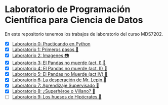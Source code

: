 # Laboratorio de Programación Científica para Ciencia de Datos

En este repositorio tenemos los trabajos de laboratorio del curso MDS7202.

- [x] [Laboratorio 0: Practicando en Python](https://johnny-godoy.github.io/laboratorios-mds/lab%200/Lab_0.html)
- [x] [Laboratorio 1: Primeros pasos 👣](https://johnny-godoy.github.io/laboratorios-mds/lab%201/lab_1.html)
- [x] [Laboratorio 2: Imagenes 📷](https://johnny-godoy.github.io/laboratorios-mds/lab%202/Laboratorio2_enunciado.html)
- [x] [Laboratorio 3: El Pandas no muerde (act. I) 🐼](https://johnny-godoy.github.io/laboratorios-mds/lab%203/laboratorio_3.html)
- [x] [Laboratorio 4: El Pandas no muerde (act. II) 🐼](https://johnny-godoy.github.io/laboratorios-mds/lab%204/laboratorio_4.html)
- [x] [Laboratorio 5: El Pandas no Muerde (act IV) 🐼](https://johnny-godoy.github.io/laboratorios-mds/lab%205/laboratorio_5.html)
- [x] [Laboratorio 6: La desperación de Mr. Lepin 🐼](https://johnny-godoy.github.io/laboratorios-mds/lab%206/laboratorio_6.html)
- [x] [Laboratorio 7: Aprendizaje Supervisado 🔮](https://johnny-godoy.github.io/laboratorios-mds/lab%207/laboratorio_7.html)
- [x] [Laboratorio 8: ¿Superhéroe o Villano? 🦸](https://johnny-godoy.github.io/laboratorios-mds/lab%208/laboratorio_8.html)
- [ ] [Laboratorio 9: Los huesos de Hipócrates 🦴](https://github.com/johnny-godoy/laboratorios-mds/blob/main/lab%209/laboratorio_9.ipynb)
